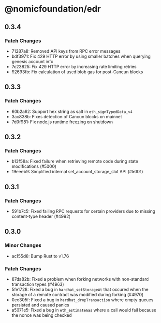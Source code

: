 # @nomicfoundation/edr

## 0.3.4

### Patch Changes

- 71287a8: Removed API keys from RPC error messages
- bdf3971: Fix 429 HTTP error by using smaller batches when querying genesis account info
- 7c23825: Fix 429 HTTP error by increasing rate limiting retries
- 92693fb: Fix calculation of used blob gas for post-Cancun blocks

## 0.3.3

### Patch Changes

- 60b2a62: Support hex string as salt in `eth_signTypedData_v4`
- 3ac838b: Fixes detection of Cancun blocks on mainnet
- 7d0f981: Fix node.js runtime freezing on shutdown

## 0.3.2

### Patch Changes

- b13f58a: Fixed failure when retrieving remote code during state modifications (#5000)
- 19eeeb9: Simplified internal set_account_storage_slot API (#5001)

## 0.3.1

### Patch Changes

- 591b7c5: Fixed failing RPC requests for certain providers due to missing content-type header (#4992)

## 0.3.0

### Minor Changes

- ac155d6: Bump Rust to v1.76

### Patch Changes

- 87da82b: Fixed a problem when forking networks with non-standard transaction types (#4963)
- 5fe1728: Fixed a bug in `hardhat_setStorageAt` that occured when the storage of a remote contract was modified during forking (#4970)
- 0ec305f: Fixed a bug in `hardhat_dropTransaction` where empty queues persisted and caused panics
- a5071e5: Fixed a bug in `eth_estimateGas` where a call would fail because the nonce was being checked
